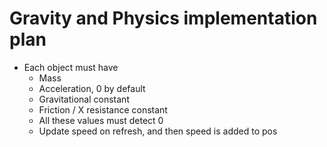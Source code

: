 # Gravity and Physics implementation plan

- Each object must have
    - Mass
    - Acceleration, 0 by default
    - Gravitational constant
    - Friction / X resistance constant
    - All these values must detect 0
    - Update speed on refresh, and then speed is added to pos
    